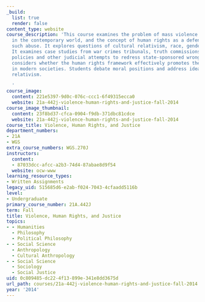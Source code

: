 ```yaml
---
_build:
  list: true
  render: false
content_type: website
course_description: 'This course examines the problem of mass violence and oppression
  in the contemporary world, and the concept of human rights as a defense against
  such abuse. It explores questions of cultural relativism, race, gender and ethnicity.
  It examines case studies from war crimes tribunals, truth commissions, anti-terrorist
  policies and other judicial attempts to redress state-sponsored wrongs. It also
  considers whether the human rights framework effectively promotes the rule of law
  in modern societies. Students debate moral positions and address ideas of moral
  relativism.

  '
course_image:
  content: 221e5397-9d0c-076c-ccc1-6f49315ecca0
  website: 21a-442j-violence-human-rights-and-justice-fall-2014
course_image_thumbnail:
  content: 23f8bd37-cfca-0904-f9db-371dbc81cdce
  website: 21a-442j-violence-human-rights-and-justice-fall-2014
course_title: Violence, Human Rights, and Justice
department_numbers:
- 21A
- WGS
extra_course_numbers: WGS.270J
instructors:
  content:
  - 87033dcc-afcc-a2b3-74d4-87abae8d9f54
  website: ocw-www
learning_resource_types:
- Written Assignments
legacy_uid: 515685d6-e2ab-f024-7043-4cfaadd5116b
level:
- Undergraduate
primary_course_number: 21A.442J
term: Fall
title: Violence, Human Rights, and Justice
topics:
- - Humanities
  - Philosophy
  - Political Philosophy
- - Social Science
  - Anthropology
  - Cultural Anthropology
- - Social Science
  - Sociology
  - Social Justice
uid: 0c809485-dc22-4f13-899e-341e8dd3675d
url_path: courses/21a-442j-violence-human-rights-and-justice-fall-2014
year: '2014'
---
```

